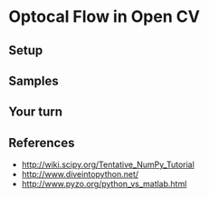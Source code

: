 # Optocal Flow in Open CV

## Setup

## Samples

## Your turn

## References

- http://wiki.scipy.org/Tentative_NumPy_Tutorial
- http://www.diveintopython.net/
- http://www.pyzo.org/python_vs_matlab.html
